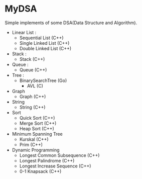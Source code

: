 # MyDSA
Simple implements of some DSA(Data Structure and Algorithm).

* Linear List : 
  * Sequential List (C++)
  * Single Linked List (C++)
  * Double Linked List (C++)
* Stack : 
  * Stack (C++)
* Queue : 
  * Queue (C++)
* Tree :
  * BinarySearchTree (Go)
    * AVL (C)
* Graph
  * Graph (C++)
* String
  * String (C++)
* Sort
  * Quick Sort (C++)
  * Merge Sort (C++)
  * Heap Sort (C++)
* Minimum Spanning Tree
  * Kurskal (C++)
  * Prim (C++)
* Dynamic Programming
  * Longest Common Subsequence (C++)
  * Longest Palindrome (C++)
  * Longest Increase Sequence (C++)
  * 0-1 Knapsack (C++)